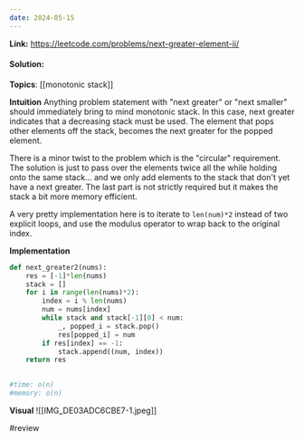 ```yaml
---
date: 2024-05-15
---
```

**Link:** https://leetcode.com/problems/next-greater-element-ii/
#### Solution:

**Topics**: [[monotonic stack]]

**Intuition**
Anything problem statement with "next greater" or "next smaller" should immediately bring to mind monotonic stack. In this case, next greater indicates that a decreasing stack must be used. The element that pops other elements off the stack, becomes the next greater for the popped element.

There is a minor twist to the problem which is the "circular" requirement. The solution is just to pass over the elements twice all the while holding onto the same stack... and we only add elements to the stack that don't yet have a next greater. The last part is not strictly required but it makes the stack a bit more memory efficient. 

A very pretty implementation here is to iterate to `len(num)*2` instead of two explicit loops, and use the modulus operator to wrap back to the original index.

**Implementation**
```python
def next_greater2(nums):
	res = [-1]*len(nums)
	stack = []
	for i in range(len(nums)*2):
		index = i % len(nums)
		num = nums[index]
		while stack and stack[-1][0] < num:
			_, popped_i = stack.pop()
			res[popped_i] = num
		if res[index] == -1:
			stack.append((num, index))
	return res
			

#time: o(n)
#memory: o(n)
```

**Visual** 
![[IMG_DE03ADC6CBE7-1.jpeg]]


#review 


